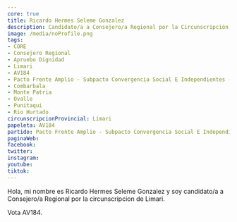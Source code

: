 ```yaml
---
core: true
title: Ricardo Hermes Seleme Gonzalez
description: Candidato/a a Consejero/a Regional por la Circunscripción de Limari
image: /media/noProfile.png
tags:
- CORE
- Consejero Regional
- Apruebo Dignidad
- Limari
- AV184
- Pacto Frente Amplio - Subpacto Convergencia Social E Independientes - Convergencia Social
- Combarbala
- Monte Patria
- Ovalle
- Punitaqui
- Rio Hurtado
circunscripcionProvincial: Limari
papeleta: AV184
partido: Pacto Frente Amplio - Subpacto Convergencia Social E Independientes - Convergencia Social
paginaWeb:
facebook:
twitter:
instagram:
youtube:
tiktok:
---
```

Hola, mi nombre es Ricardo Hermes Seleme Gonzalez y soy candidato/a a Consejero/a Regional por la circunscripcion de Limari.

Vota AV184.